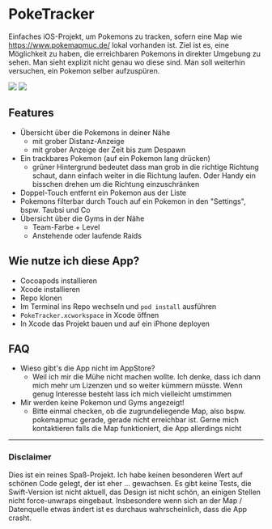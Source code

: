 # PokeTracker

Einfaches iOS-Projekt, um Pokemons zu tracken, sofern eine Map wie https://www.pokemapmuc.de/ lokal vorhanden ist.
Ziel ist es, eine Möglichkeit zu haben, die erreichbaren Pokemons in direkter Umgebung zu sehen. Man sieht explizit nicht genau wo diese sind. Man soll weiterhin versuchen, ein Pokemon selber aufzuspüren.

![](https://i.imgur.com/qL4UF1ol.png)
![](https://i.imgur.com/f2BPlVtl.png)

## Features

* Übersicht über die Pokemons in deiner Nähe
  * mit grober Distanz-Anzeige
  * mit grober Anzeige der Zeit bis zum Despawn
* Ein trackbares Pokemon (auf ein Pokemon lang drücken)
  * grüner Hintergrund bedeutet dass man grob in die richtige Richtung schaut, dann einfach weiter in die Richtung laufen. Oder Handy ein bisschen drehen um die Richtung einzuschränken
* Doppel-Touch entfernt ein Pokemon aus der Liste
* Pokemons filterbar durch Touch auf ein Pokemon in den "Settings", bspw. Taubsi und Co
* Übersicht über die Gyms in der Nähe
  * Team-Farbe + Level
  * Anstehende oder laufende Raids

## Wie nutze ich diese App?

* Cocoapods installieren
* Xcode installieren
* Repo klonen
* Im Terminal ins Repo wechseln und ```pod install``` ausführen
* ```PokeTracker.xcworkspace``` in Xcode öffnen
* In Xcode das Projekt bauen und auf ein iPhone deployen

## FAQ
* Wieso gibt's die App nicht im AppStore? 
  * Weil ich mir die Mühe nicht machen wollte. Ich denke, dass ich dann mich mehr um Lizenzen und so weiter kümmern müsste. Wenn genug Interesse besteht lass ich mich vielleicht umstimmen
* Mir werden keine Pokemon und Gyms angezeigt! 
  * Bitte einmal checken, ob die zugrundeliegende Map, also bspw. pokemapmuc gerade, gerade nicht erreichbar ist. Gerne mich kontaktieren falls die Map funktioniert, die App allerdings nicht

- - - -
  
### Disclaimer
Dies ist ein reines Spaß-Projekt. Ich habe keinen besonderen Wert auf schönen Code gelegt, der ist eher ... gewachsen. Es gibt keine Tests, die Swift-Version ist nicht aktuell, das Design ist nicht schön, an einigen Stellen nicht force-unwraps eingebaut. Insbesondere wenn sich an der Map / Datenquelle etwas ändert ist es durchaus wahrscheinlich, dass die App crasht.
